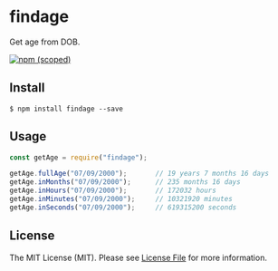 # findage

Get age from DOB.

[![npm (scoped)](https://img.shields.io/badge/findage-1.0.0-blue.svg)](https://www.npmjs.com/package/findage)

## Install

```
$ npm install findage --save
```

## Usage

```js
const getAge = require("findage");

getAge.fullAge("07/09/2000");		// 19 years 7 months 16 days
getAge.inMonths("07/09/2000");		// 235 months 16 days
getAge.inHours("07/09/2000");		// 172032 hours
getAge.inMinutes("07/09/2000");		// 10321920 minutes
getAge.inSeconds("07/09/2000");		// 619315200 seconds

```

## License

The MIT License (MIT). Please see [License File](LICENSE) for more information.